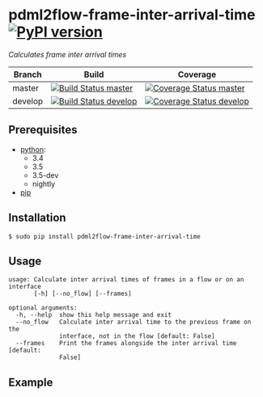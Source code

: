 # pdml2flow-frame-inter-arrival-time [![PyPI version](https://badge.fury.io/py/pdml2flow-frame-inter-arrival-time.svg)](https://badge.fury.io/py/pdml2flow-frame-inter-arrival-time) 
_Calculates frame inter arrival times_

| Branch  | Build  | Coverage |
| ------- | ------ | -------- |
| master  | [![Build Status master]](https://travis-ci.org/Enteee/pdml2flow-frame-inter-arrival-time) | [![Coverage Status master]](https://coveralls.io/github/Enteee/pdml2flow-frame-inter-arrival-time?branch=master) |
| develop  | [![Build Status develop]](https://travis-ci.org/Enteee/pdml2flow-frame-inter-arrival-time) | [![Coverage Status develop]](https://coveralls.io/github/Enteee/pdml2flow-frame-inter-arrival-time?branch=develop) |

## Prerequisites

* [python]:
  - 3.4
  - 3.5
  - 3.5-dev
  - nightly
* [pip](https://pypi.python.org/pypi/pip)

## Installation

```shell
$ sudo pip install pdml2flow-frame-inter-arrival-time
```

## Usage

```shell
usage: Calculate inter arrival times of frames in a flow or on an interface
       [-h] [--no_flow] [--frames]

optional arguments:
  -h, --help  show this help message and exit
  --no_flow   Calculate inter arrival time to the previous frame on the
              interface, not in the flow [default: False]
  --frames    Print the frames alongside the inter arrival time [default:
              False]
```

## Example

[pdml2flow]: https://github.com/Enteee/pdml2flow
[python]: https://www.python.org/
[wireshark]: https://www.wireshark.org/

[Build Status master]: https://travis-ci.org/Enteee/pdml2flow-frame-inter-arrival-time.svg?branch=master
[Coverage Status master]: https://coveralls.io/repos/github/Enteee/pdml2flow-frame-inter-arrival-time/badge.svg?branch=master
[Build Status develop]: https://travis-ci.org/Enteee/pdml2flow-frame-inter-arrival-time.svg?branch=develop
[Coverage Status develop]: https://coveralls.io/repos/github/Enteee/pdml2flow-frame-inter-arrival-time/badge.svg?branch=develop
